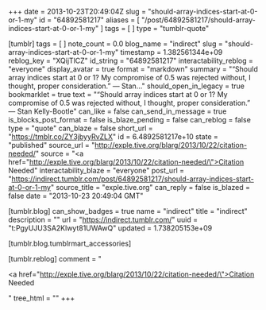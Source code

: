 +++
date = 2013-10-23T20:49:04Z
slug = "should-array-indices-start-at-0-or-1-my"
id = "64892581217"
aliases = [ "/post/64892581217/should-array-indices-start-at-0-or-1-my" ]
tags = [ ]
type = "tumblr-quote"

[tumblr]
tags = [ ]
note_count = 0.0
blog_name = "indirect"
slug = "should-array-indices-start-at-0-or-1-my"
timestamp = 1.382561344e+09
reblog_key = "XQijTlCZ"
id_string = "64892581217"
interactability_reblog = "everyone"
display_avatar = true
format = "markdown"
summary = "“Should array indices start at 0 or 1? My compromise of 0.5 was rejected without, I thought, proper consideration.” — Stan..."
should_open_in_legacy = true
bookmarklet = true
text = "“Should array indices start at 0 or 1? My compromise of 0.5 was rejected without, I thought, proper consideration.” — Stan Kelly-Bootle"
can_like = false
can_send_in_message = true
is_blocks_post_format = false
is_blaze_pending = false
can_reblog = false
type = "quote"
can_blaze = false
short_url = "https://tmblr.co/ZY3jbyyRvZLX"
id = 6.4892581217e+10
state = "published"
source_url = "http://exple.tive.org/blarg/2013/10/22/citation-needed/"
source = "<a href=\"http://exple.tive.org/blarg/2013/10/22/citation-needed/\">Citation Needed</a>"
interactability_blaze = "everyone"
post_url = "https://indirect.tumblr.com/post/64892581217/should-array-indices-start-at-0-or-1-my"
source_title = "exple.tive.org"
can_reply = false
is_blazed = false
date = "2013-10-23 20:49:04 GMT"

[tumblr.blog]
can_show_badges = true
name = "indirect"
title = "indirect"
description = ""
url = "https://indirect.tumblr.com/"
uuid = "t:PgyUJU3SA2Klwyt81UWAwQ"
updated = 1.738205153e+09

[tumblr.blog.tumblrmart_accessories]

[tumblr.reblog]
comment = "<p><a href=\"http://exple.tive.org/blarg/2013/10/22/citation-needed/\">Citation Needed</a></p>"
tree_html = ""
+++
